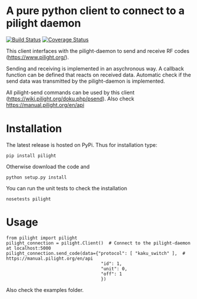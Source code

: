 # A pure python client to connect to a pilight daemon
[![Build Status](https://travis-ci.org/DavidLP/pilight.svg?branch=master)](https://travis-ci.org/DavidLP/pilight)
[![Coverage Status](https://coveralls.io/repos/github/DavidLP/pilight/badge.svg?branch=master)](https://coveralls.io/github/DavidLP/pilight?branch=master)

This client interfaces with the pilight-daemon to send and receive RF codes (https://www.pilight.org/).

Sending and receiving is implemented in an asychronous way. A callback function can be defined 
that reacts on received data. Automatic check if the send data was transmitted by the pilight-daemon
is implemented.

All pilight-send commands can be used by this client (https://wiki.pilight.org/doku.php/psend). 
Also check https://manual.pilight.org/en/api

# Installation

The latest release is hosted on PyPi. Thus for installation type:
```
pip install pilight
```

Otherwise download the code and

```
python setup.py install
```

You can run the unit tests to check the installation

```
nosetests pilight
```

# Usage
```
from pilight import pilight
pilight_connection = pilight.Client()  # Connect to the pilight-daemon at localhost:5000
pilight_connection.send_code(data={"protocol": [ "kaku_switch" ],  #  https://manual.pilight.org/en/api
                                    "id": 1,
                                    "unit": 0,
                                    "off": 1
                                    })
```                         

Also check the examples folder.

